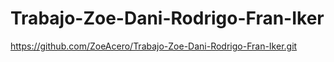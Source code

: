 # Trabajo-Zoe-Dani-Rodrigo-Fran-Iker

https://github.com/ZoeAcero/Trabajo-Zoe-Dani-Rodrigo-Fran-Iker.git
